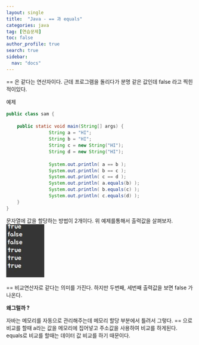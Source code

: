 ```yaml
---
layout: single
title:  "Java - == 과 equals"
categories: java
tag: [연습문제]
toc: false
author_profile: true
search: true
sidebar:
  nav: "docs"
---
```


== 은 같다는 연산자이다. 
근데 프로그램을 돌리다가 분명 같은 값인데 false 라고 찍힌적이있다.



예제
```java
public class sam {

	public static void main(String[] args) {
				String a = "HI";
		        String b = "HI";
		        String c = new String("HI");
		        String d = new String("HI");
		        
		        System.out.println( a == b );         
		        System.out.println( b == c );    
		        System.out.println( c == d );  
		        System.out.println( a.equals(b) );     
		        System.out.println( b.equals(c) );    
		        System.out.println( c.equals(d) );
	}
}
```

문자열에 값을 할당하는 방법이 2개이다. 위 예제를통해서 출력값을 살펴보자.
![문자열](/assets/images/문자열.JPG)

== 비교연산자로 같다는 의미를 가진다. 
하지만 두번째, 세번째 출력값을 보면 false 가 나온다.



**왜그럴까 ?**

자바는 메모리를 자동으로 관리해주는데 메모리 할당 부분에서 틀려서 그렇다. 
== 으로 비교를 할때
a라는 값을 메모리에 집어넣고 주소값을 사용하여 비교를 하게된다. 
equals로 비교를 할때는 데이터 값 비교를 하기 때문이다.
